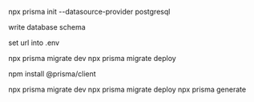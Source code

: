 npx prisma init --datasource-provider postgresql

write database schema

set url into .env

npx prisma migrate dev
npx prisma migrate deploy

npm install @prisma/client

<!-- Every time you update schema -->

npx prisma migrate dev
npx prisma migrate deploy
npx prisma generate
